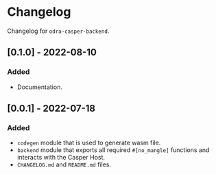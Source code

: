 # Changelog

Changelog for `odra-casper-backend`.

## [0.1.0] - 2022-08-10
### Added
- Documentation.

## [0.0.1] - 2022-07-18
### Added
- `codegen` module that is used to generate wasm file.
- `backend` module that exports all required `#[no_mangle]` functions and interacts with the Casper Host.
- `CHANGELOG.md` and `README.md` files.
